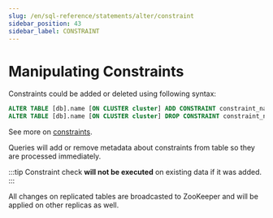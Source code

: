 ```yaml
---
slug: /en/sql-reference/statements/alter/constraint
sidebar_position: 43
sidebar_label: CONSTRAINT
---
```


# Manipulating Constraints

Constraints could be added or deleted using following syntax:

``` sql
ALTER TABLE [db].name [ON CLUSTER cluster] ADD CONSTRAINT constraint_name CHECK expression;
ALTER TABLE [db].name [ON CLUSTER cluster] DROP CONSTRAINT constraint_name;
```

See more on [constraints](../../../sql-reference/statements/create/table.md#constraints).

Queries will add or remove metadata about constraints from table so they are processed immediately.

:::tip
Constraint check **will not be executed** on existing data if it was added.
:::

All changes on replicated tables are broadcasted to ZooKeeper and will be applied on other replicas as well.
